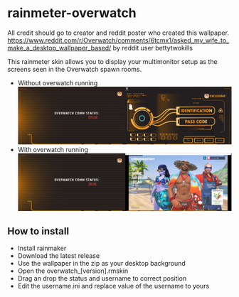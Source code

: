 # rainmeter-overwatch

All credit should go to creator and reddit poster who created this wallpaper. https://www.reddit.com/r/Overwatch/comments/6tcmx1/asked_my_wife_to_make_a_desktop_wallpaper_based/ by reddit user bettytwokills

This rainmeter skin allows you to display your multimonitor setup as the screens seen in the Overwatch spawn rooms.
- Without overwatch running
![Example](https://raw.githubusercontent.com/ExcuseMi/rainmeter-overwatch/master/2017-08-14%2000_36_54-Clipboard.png)
- With overwatch running
![Example](https://raw.githubusercontent.com/ExcuseMi/rainmeter-overwatch/master/2017-08-14%2000_41_44-Clipboard.png)

## How to install

- Install rainmaker
- Download the latest release
- Use the wallpaper in the zip as your desktop background
- Open the overwatch_[version].rmskin
- Drag an drop the status and username to correct position
- Edit the username.ini and replace value of the username to yours
